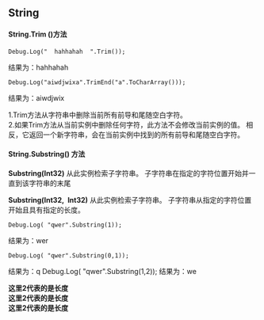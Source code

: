 ## String   ##
#### String.Trim ()方法

	Debug.Log("  hahhahah  ".Trim());
结果为：hahhahah

	Debug.Log("aiwdjwixa".TrimEnd("a".ToCharArray()));
结果为：aiwdjwix


1.Trim方法从字符串中删除当前所有前导和尾随空白字符。  
2.如果Trim方法从当前实例中删除任何字符，此方法不会修改当前实例的值。 相反，它返回一个新字符串，会在当前实例中找到的所有前导和尾随空白字符。


#### String.Substring() 方法 ####
**Substring(Int32)** 从此实例检索子字符串。 子字符串在指定的字符位置开始并一直到该字符串的末尾  

**Substring(Int32, Int32)**
从此实例检索子字符串。 子字符串从指定的字符位置开始且具有指定的长度。

	Debug.Log( "qwer".Substring(1));
结果为：wer

	Debug.Log( "qwer".Substring(0,1));
结果为：q
	Debug.Log( "qwer".Substring(1,2));
结果为：we  

**这里2代表的是长度**  
**这里2代表的是长度**  
**这里2代表的是长度**